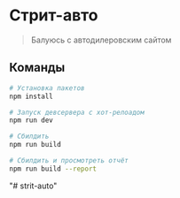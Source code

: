 # Стрит-авто

> Балуюсь с автодилеровским сайтом

## Команды

```bash
# Установка пакетов
npm install

# Запуск девсервера с хот-релоадом
npm run dev

# Сбилдить
npm run build

# Сбилдить и просмотреть отчёт
npm run build --report
```
"# strit-auto" 
